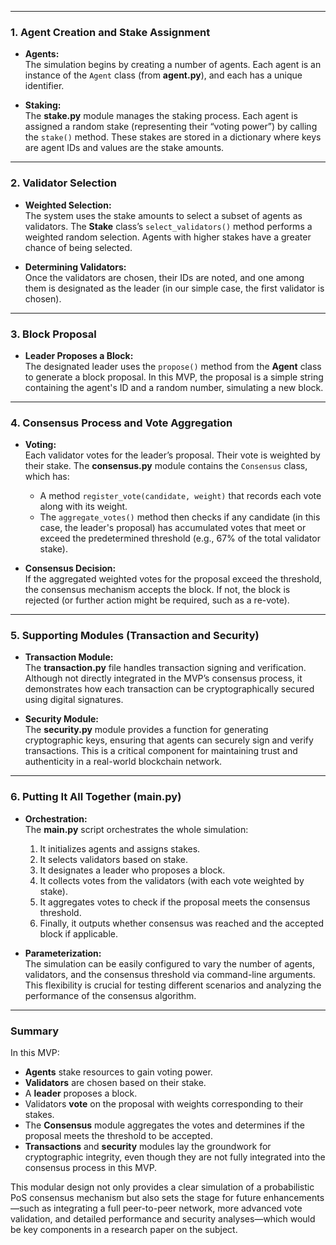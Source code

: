 
---

### 1. **Agent Creation and Stake Assignment**

- **Agents:**  
  The simulation begins by creating a number of agents. Each agent is an instance of the `Agent` class (from **agent.py**), and each has a unique identifier.
  
- **Staking:**  
  The **stake.py** module manages the staking process. Each agent is assigned a random stake (representing their “voting power”) by calling the `stake()` method. These stakes are stored in a dictionary where keys are agent IDs and values are the stake amounts.

---

### 2. **Validator Selection**

- **Weighted Selection:**  
  The system uses the stake amounts to select a subset of agents as validators. The **Stake** class’s `select_validators()` method performs a weighted random selection. Agents with higher stakes have a greater chance of being selected.
  
- **Determining Validators:**  
  Once the validators are chosen, their IDs are noted, and one among them is designated as the leader (in our simple case, the first validator is chosen).

---

### 3. **Block Proposal**

- **Leader Proposes a Block:**  
  The designated leader uses the `propose()` method from the **Agent** class to generate a block proposal. In this MVP, the proposal is a simple string containing the agent's ID and a random number, simulating a new block.

---

### 4. **Consensus Process and Vote Aggregation**

- **Voting:**  
  Each validator votes for the leader’s proposal. Their vote is weighted by their stake. The **consensus.py** module contains the `Consensus` class, which has:
  
  - A method `register_vote(candidate, weight)` that records each vote along with its weight.
  - The `aggregate_votes()` method then checks if any candidate (in this case, the leader's proposal) has accumulated votes that meet or exceed the predetermined threshold (e.g., 67% of the total validator stake).

- **Consensus Decision:**  
  If the aggregated weighted votes for the proposal exceed the threshold, the consensus mechanism accepts the block. If not, the block is rejected (or further action might be required, such as a re-vote).

---

### 5. **Supporting Modules (Transaction and Security)**

- **Transaction Module:**  
  The **transaction.py** file handles transaction signing and verification. Although not directly integrated in the MVP’s consensus process, it demonstrates how each transaction can be cryptographically secured using digital signatures.
  
- **Security Module:**  
  The **security.py** module provides a function for generating cryptographic keys, ensuring that agents can securely sign and verify transactions. This is a critical component for maintaining trust and authenticity in a real-world blockchain network.

---

### 6. **Putting It All Together (main.py)**

- **Orchestration:**  
  The **main.py** script orchestrates the whole simulation:
  1. It initializes agents and assigns stakes.
  2. It selects validators based on stake.
  3. It designates a leader who proposes a block.
  4. It collects votes from the validators (with each vote weighted by stake).
  5. It aggregates votes to check if the proposal meets the consensus threshold.
  6. Finally, it outputs whether consensus was reached and the accepted block if applicable.

- **Parameterization:**  
  The simulation can be easily configured to vary the number of agents, validators, and the consensus threshold via command-line arguments. This flexibility is crucial for testing different scenarios and analyzing the performance of the consensus algorithm.

---

### Summary

In this MVP:
- **Agents** stake resources to gain voting power.
- **Validators** are chosen based on their stake.
- A **leader** proposes a block.
- Validators **vote** on the proposal with weights corresponding to their stakes.
- The **Consensus** module aggregates the votes and determines if the proposal meets the threshold to be accepted.
- **Transactions** and **security** modules lay the groundwork for cryptographic integrity, even though they are not fully integrated into the consensus process in this MVP.

This modular design not only provides a clear simulation of a probabilistic PoS consensus mechanism but also sets the stage for future enhancements—such as integrating a full peer-to-peer network, more advanced vote validation, and detailed performance and security analyses—which would be key components in a research paper on the subject.